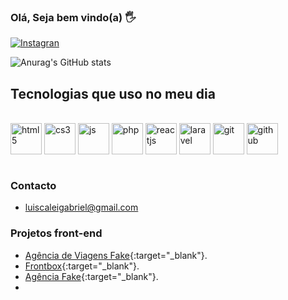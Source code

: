 ### Olá, Seja bem vindo(a) 🖐️

[![Instagran](https://img.shields.io/badge/Instagram-E4405F?style=for-the-badge&logo=instagram&logoColor=white)](https://www.instagram.com/luiscaleigabriel0/)

![Anurag's GitHub stats](https://github-readme-stats.vercel.app/api?username=luiscaleigabriel&show_icons=true&theme=dracula)

## Tecnologias que uso no meu dia
<div style="display: inline_block"> <br />
    <img style="width: 50px" align="center" alt="html5" src="https://user-images.githubusercontent.com/25181517/192158954-f88b5814-d510-4564-b285-dff7d6400dad.png" />
    <img style="width: 50px" align="center" alt="cs3" src="https://user-images.githubusercontent.com/25181517/183898674-75a4a1b1-f960-4ea9-abcb-637170a00a75.png" />
    <img style="width: 50px" align="center" alt="js" src="https://user-images.githubusercontent.com/25181517/117447155-6a868a00-af3d-11eb-9cfe-245df15c9f3f.png" />
    <img style="width: 50px" align="center" alt="php" src="https://user-images.githubusercontent.com/25181517/183570228-6a040b9f-3ddf-47a2-a201-743121dac664.png" /> 
    <img style="width: 50px" align="center" alt="reactjs" src="https://user-images.githubusercontent.com/25181517/183897015-94a058a6-b86e-4e42-a37f-bf92061753e5.png" />
    <img style="width: 50px" align="center" alt="laravel" src="https://github.com/marwin1991/profile-technology-icons/assets/25181517/afcf1c98-544e-41fb-bf44-edba5e62809a" />
    <img style="width: 50px" align="center" alt="git" src="https://user-images.githubusercontent.com/25181517/192108372-f71d70ac-7ae6-4c0d-8395-51d8870c2ef0.png" />
    <img style="width: 50px" align="center" alt="github" src="https://user-images.githubusercontent.com/25181517/192108374-8da61ba1-99ec-41d7-80b8-fb2f7c0a4948.png" />
</div> <br />   

### Contacto
- luiscaleigabriel@gmail.com
  
### Projetos front-end
- [Agência de Viagens Fake](https://angenciadeviagensfake.netlify.app){:target="_blank"}.
- [Frontbox](https://frontbox-eight.vercel.app/){:target="_blank"}.
- [Agência Fake](https://agencia-fake-alpha.vercel.app/){:target="_blank"}.
- 

